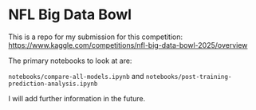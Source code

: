 # NFL Big Data Bowl

This is a repo for my submission for this competition: https://www.kaggle.com/competitions/nfl-big-data-bowl-2025/overview

The primary notebooks to look at are:

`notebooks/compare-all-models.ipynb`
and
`notebooks/post-training-prediction-analysis.ipynb`

I will add further information in the future. 